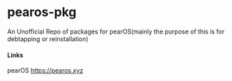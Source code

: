 # pearos-pkg
An Unofficial Repo of packages for pearOS(mainly the purpose of this is for debtapping or reinstallation)

#### Links
pearOS https://pearos.xyz
